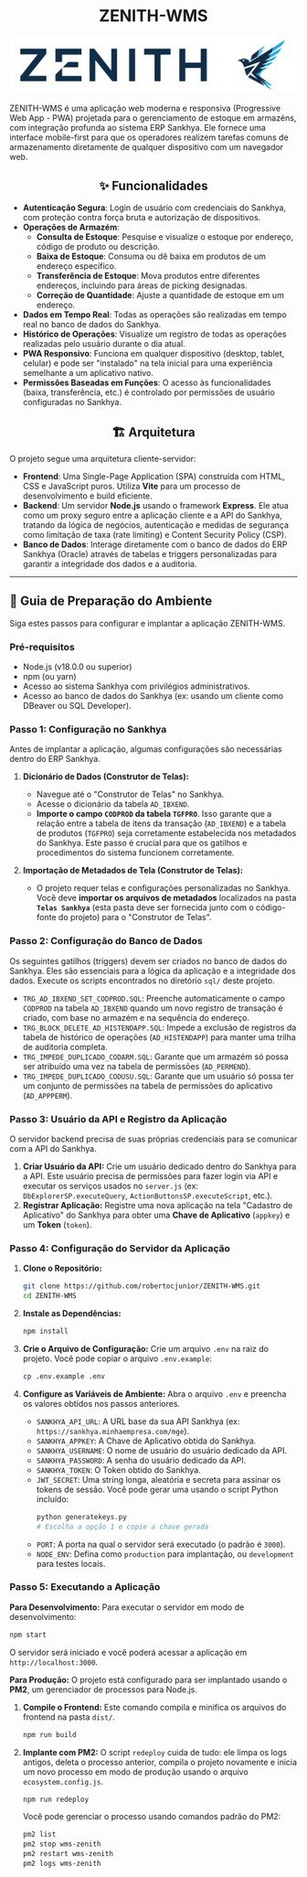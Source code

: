 # <h1 align="center">ZENITH-WMS</h1>

<img alt="gpt-oss-120" src="./docs/zenith.svg">

ZENITH-WMS é uma aplicação web moderna e responsiva (Progressive Web App - PWA) projetada para o gerenciamento de estoque em armazéns, com integração profunda ao sistema ERP Sankhya. Ele fornece uma interface mobile-first para que os operadores realizem tarefas comuns de armazenamento diretamente de qualquer dispositivo com um navegador web.

##  <h2 align="center">✨ Funcionalidades</h2>

*   **Autenticação Segura**: Login de usuário com credenciais do Sankhya, com proteção contra força bruta e autorização de dispositivos.
*   **Operações de Armazém**:
    *   **Consulta de Estoque**: Pesquise e visualize o estoque por endereço, código de produto ou descrição.
    *   **Baixa de Estoque**: Consuma ou dê baixa em produtos de um endereço específico.
    *   **Transferência de Estoque**: Mova produtos entre diferentes endereços, incluindo para áreas de picking designadas.
    *   **Correção de Quantidade**: Ajuste a quantidade de estoque em um endereço.
*   **Dados em Tempo Real**: Todas as operações são realizadas em tempo real no banco de dados do Sankhya.
*   **Histórico de Operações**: Visualize um registro de todas as operações realizadas pelo usuário durante o dia atual.
*   **PWA Responsivo**: Funciona em qualquer dispositivo (desktop, tablet, celular) e pode ser "instalado" na tela inicial para uma experiência semelhante a um aplicativo nativo.
*   **Permissões Baseadas em Funções**: O acesso às funcionalidades (baixa, transferência, etc.) é controlado por permissões de usuário configuradas no Sankhya.

## <h2 align="center">🏗️ Arquitetura</h2>

O projeto segue uma arquitetura cliente-servidor:

*   **Frontend**: Uma Single-Page Application (SPA) construída com HTML, CSS e JavaScript puros. Utiliza **Vite** para um processo de desenvolvimento e build eficiente.
*   **Backend**: Um servidor **Node.js** usando o framework **Express**. Ele atua como um proxy seguro entre a aplicação cliente e a API do Sankhya, tratando da lógica de negócios, autenticação e medidas de segurança como limitação de taxa (rate limiting) e Content Security Policy (CSP).
*   **Banco de Dados**: Interage diretamente com o banco de dados do ERP Sankhya (Oracle) através de tabelas e triggers personalizadas para garantir a integridade dos dados e a auditoria.

---

## 🚀 Guia de Preparação do Ambiente

Siga estes passos para configurar e implantar a aplicação ZENITH-WMS.

### Pré-requisitos

*   Node.js (v18.0.0 ou superior)
*   npm (ou yarn)
*   Acesso ao sistema Sankhya com privilégios administrativos.
*   Acesso ao banco de dados do Sankhya (ex: usando um cliente como DBeaver ou SQL Developer).

### Passo 1: Configuração no Sankhya

Antes de implantar a aplicação, algumas configurações são necessárias dentro do ERP Sankhya.

1.  **Dicionário de Dados (Construtor de Telas):**
    *   Navegue até o "Construtor de Telas" no Sankhya.
    *   Acesse o dicionário da tabela `AD_IBXEND`.
    *   **Importe o campo `CODPROD` da tabela `TGFPRO`**. Isso garante que a relação entre a tabela de itens da transação (`AD_IBXEND`) e a tabela de produtos (`TGFPRO`) seja corretamente estabelecida nos metadados do Sankhya. Este passo é crucial para que os gatilhos e procedimentos do sistema funcionem corretamente.

2.  **Importação de Metadados de Tela (Construtor de Telas):**
    *   O projeto requer telas e configurações personalizadas no Sankhya. Você deve **importar os arquivos de metadados** localizados na pasta **`Telas Sankhya`** (esta pasta deve ser fornecida junto com o código-fonte do projeto) para o "Construtor de Telas".

### Passo 2: Configuração do Banco de Dados

Os seguintes gatilhos (triggers) devem ser criados no banco de dados do Sankhya. Eles são essenciais para a lógica da aplicação e a integridade dos dados. Execute os scripts encontrados no diretório `sql/` deste projeto.

*   `TRG_AD_IBXEND_SET_CODPROD.SQL`: Preenche automaticamente o campo `CODPROD` na tabela `AD_IBXEND` quando um novo registro de transação é criado, com base no armazém e na sequência do endereço.
*   `TRG_BLOCK_DELETE_AD_HISTENDAPP.SQL`: Impede a exclusão de registros da tabela de histórico de operações (`AD_HISTENDAPP`) para manter uma trilha de auditoria completa.
*   `TRG_IMPEDE_DUPLICADO_CODARM.SQL`: Garante que um armazém só possa ser atribuído uma vez na tabela de permissões (`AD_PERMEND`).
*   `TRG_IMPEDE_DUPLICADO_CODUSU.SQL`: Garante que um usuário só possa ter um conjunto de permissões na tabela de permissões do aplicativo (`AD_APPPERM`).

### Passo 3: Usuário da API e Registro da Aplicação

O servidor backend precisa de suas próprias credenciais para se comunicar com a API do Sankhya.

1.  **Criar Usuário da API:** Crie um usuário dedicado dentro do Sankhya para a API. Este usuário precisa de permissões para fazer login via API e executar os serviços usados no `server.js` (ex: `DbExplorerSP.executeQuery`, `ActionButtonsSP.executeScript`, etc.).
2.  **Registrar Aplicação:** Registre uma nova aplicação na tela "Cadastro de Aplicativo" do Sankhya para obter uma **Chave de Aplicativo** (`appkey`) e um **Token** (`token`).

### Passo 4: Configuração do Servidor da Aplicação

1.  **Clone o Repositório:**
    ```bash
    git clone https://github.com/robertocjunior/ZENITH-WMS.git
    cd ZENITH-WMS
    ```

2.  **Instale as Dependências:**
    ```bash
    npm install
    ```

3.  **Crie o Arquivo de Configuração:**
    Crie um arquivo `.env` na raiz do projeto. Você pode copiar o arquivo `.env.example`:
    ```bash
    cp .env.example .env
    ```

4.  **Configure as Variáveis de Ambiente:**
    Abra o arquivo `.env` e preencha os valores obtidos nos passos anteriores.

    *   `SANKHYA_API_URL`: A URL base da sua API Sankhya (ex: `https://sankhya.minhaempresa.com/mge`).
    *   `SANKHYA_APPKEY`: A Chave de Aplicativo obtida do Sankhya.
    *   `SANKHYA_USERNAME`: O nome de usuário do usuário dedicado da API.
    *   `SANKHYA_PASSWORD`: A senha do usuário dedicado da API.
    *   `SANKHYA_TOKEN`: O Token obtido do Sankhya.
    *   `JWT_SECRET`: Uma string longa, aleatória e secreta para assinar os tokens de sessão. Você pode gerar uma usando o script Python incluído:
        ```bash
        python generatekeys.py
        # Escolha a opção 1 e copie a chave gerada
        ```
    *   `PORT`: A porta na qual o servidor será executado (o padrão é `3000`).
    *   `NODE_ENV`: Defina como `production` para implantação, ou `development` para testes locais.

### Passo 5: Executando a Aplicação

**Para Desenvolvimento:**
Para executar o servidor em modo de desenvolvimento:
```bash
npm start
```
O servidor será iniciado e você poderá acessar a aplicação em `http://localhost:3000`.

**Para Produção:**
O projeto está configurado para ser implantado usando o **PM2**, um gerenciador de processos para Node.js.

1.  **Compile o Frontend:**
    Este comando compila e minifica os arquivos do frontend na pasta `dist/`.
    ```bash
    npm run build
    ```

2.  **Implante com PM2:**
    O script `redeploy` cuida de tudo: ele limpa os logs antigos, deleta o processo anterior, compila o projeto novamente e inicia um novo processo em modo de produção usando o arquivo `ecosystem.config.js`.
    ```bash
    npm run redeploy
    ```

    Você pode gerenciar o processo usando comandos padrão do PM2:
    ```bash
    pm2 list
    pm2 stop wms-zenith
    pm2 restart wms-zenith
    pm2 logs wms-zenith
    ```